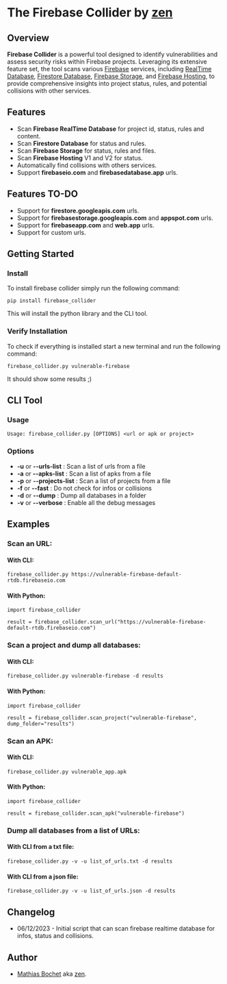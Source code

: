 # The Firebase Collider by [zen](https://linkedin.com/in/mathias-bochet)


## Overview
**Firebase Collider** is a powerful tool designed to identify vulnerabilities and assess security risks within Firebase projects. Leveraging its extensive feature set, the tool scans various [Firebase](https://firebase.google.com/) services, including [RealTime Database](https://firebase.google.com/docs/database), [Firestore Database](https://firebase.google.com/docs/firestore), [Firebase Storage](https://firebase.google.com/docs/storage), and [Firebase Hosting](https://firebase.google.com/docs/hosting), to provide comprehensive insights into project status, rules, and potential collisions with other services.


## Features
* Scan **Firebase RealTime Database** for project id, status, rules and content.
* Scan **Firestore Database** for status and rules.
* Scan **Firebase Storage** for status, rules and files.
* Scan **Firebase Hosting** V1 and V2 for status.
* Automatically find collisions with others services.
* Support **firebaseio.com** and **firebasedatabase.app** urls.


## Features TO-DO
- Support for **firestore.googleapis.com** urls.
- Support for **firebasestorage.googleapis.com** and **appspot.com** urls.
- Support for **firebaseapp.com** and **web.app** urls.
- Support for custom urls.


## Getting Started
### Install
To install firebase collider simply run the following command:
```
pip install firebase_collider
```
This will install the python library and the CLI tool.

### Verify Installation
To check if everything is installed start a new terminal and run the following command:
```
firebase_collider.py vulnerable-firebase
```
It should show some results ;)


## CLI Tool

### Usage
```
Usage: firebase_collider.py [OPTIONS] <url or apk or project>
```


### Options
* **-u** or **--urls-list** <filename>      : Scan a list of urls from a file
* **-a** or **--apks-list** <filename>      : Scan a list of apks from a file
* **-p** or **--projects-list** <filename>  : Scan a list of projects from a file
* **-f** or **--fast**                      : Do not check for infos or collisions
* **-d** or **--dump** <foldername>         : Dump all databases in a folder
* **-v** or **--verbose**                   : Enable all the debug messages


## Examples

### Scan an URL:
#### With CLI:
```
firebase_collider.py https://vulnerable-firebase-default-rtdb.firebaseio.com
```

#### With Python:
```
import firebase_collider

result = firebase_collider.scan_url("https://vulnerable-firebase-default-rtdb.firebaseio.com")
```

### Scan a project and dump all databases:
#### With CLI:
```
firebase_collider.py vulnerable-firebase -d results
```

#### With Python:
```
import firebase_collider

result = firebase_collider.scan_project("vulnerable-firebase", dump_folder="results")
```

### Scan an APK:
#### With CLI:
```
firebase_collider.py vulnerable_app.apk
```

#### With Python:
```
import firebase_collider

result = firebase_collider.scan_apk("vulnerable-firebase")
```

### Dump all databases from a list of URLs:
#### With CLI from a txt file:
```
firebase_collider.py -v -u list_of_urls.txt -d results
```

#### With CLI from a json file:
```
firebase_collider.py -v -u list_of_urls.json -d results
```


## Changelog
- 06/12/2023 - Initial script that can scan firebase realtime database for infos, status and collisions.


## Author
* [Mathias Bochet](https://linkedin.com/in/mathias-bochet) aka [zen](https://github.com/42zen/).